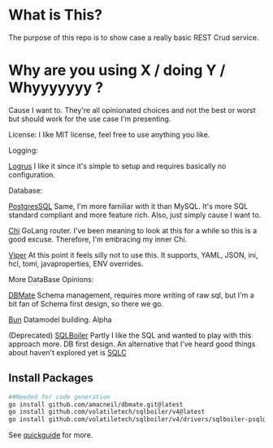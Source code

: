 # What is This?

The purpose of this repo is to show case a really basic REST Crud service.

# Why are you using X / doing Y / Whyyyyyyy ?

Cause I want to.  They're all opinionated choices and not the best or worst but should work for the use case I'm presenting. 

License: I like MIT license, feel free to use anything you like. 

Logging:

[Logrus](https://github.com/sirupsen/logrus) I like it since it's simple to setup and requires basically no configuration.

Database:

[PostgresSQL](https://www.postgresql.org/) Same, I'm more familiar with it than MySQL. It's more SQL standard compliant and more feature rich.  Also, just simply cause I want to. 

[Chi](https://github.com/go-chi/chi) GoLang router.  I've been meaning to look at this for a while so this is a good excuse.  Therefore, I'm embracing my inner Chi.

[Viper](https://github.com/spf13/viper) At this point it feels silly not to use this. It supports, YAML, JSON, ini, hcl, toml, javaproperties, ENV overrides.

More DataBase Opinions: 

[DBMate](https://github.com/amacneil/dbmate) Schema management, requires more writing of raw sql, but I'm a bit fan of Schema first design, so there we go.

[Bun](https://github.com/uptrace/bun) Datamodel building.  Alpha 

(Deprecated)
[SQLBoiler](github.com/volatiletech/sqlboiler/) Partly I like the SQL and wanted to play with this approach more.  DB first design. An alternative that I've heard good things about haven't explored yet is [SQLC](https://github.com/kyleconroy/sqlc)

## Install Packages

```sh
##Needed for code generation
go install github.com/amacneil/dbmate.git@latest
go install github.com/volatiletech/sqlboiler/v4@latest
go install github.com/volatiletech/sqlboiler/v4/drivers/sqlboiler-psql@latest
```

See [quickguide](docs/00_quick_guide.md) for more.

